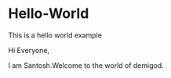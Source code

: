 # Hello-World
This is a hello world example


Hi Everyone,

I am Santosh.Welcome to the world of demigod.  
